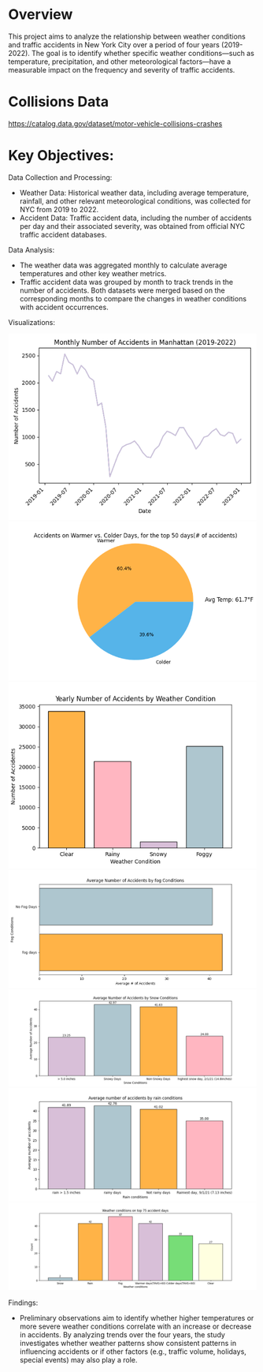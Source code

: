# Overview 
This project aims to analyze the relationship between weather conditions and traffic accidents in New York City over a period of four years (2019-2022). The goal is to identify whether specific weather conditions—such as temperature, precipitation, and other meteorological factors—have a measurable impact on the frequency and severity of traffic accidents.

# Collisions Data
https://catalog.data.gov/dataset/motor-vehicle-collisions-crashes


# Key Objectives:

Data Collection and Processing:

- Weather Data: Historical weather data, including average temperature, rainfall, and other relevant meteorological conditions, was collected for NYC from 2019 to 2022.
- Accident Data: Traffic accident data, including the number of accidents per day and their associated severity, was obtained from official NYC traffic accident databases.

Data Analysis:

- The weather data was aggregated monthly to calculate average temperatures and other key weather metrics.
- Traffic accident data was grouped by month to track trends in the number of accidents.
Both datasets were merged based on the corresponding months to compare the changes in weather conditions with accident occurrences.

Visualizations:

![Weather Chart](Monthly-accidents.png)
![Weather Chart](Warmer-vs-cold.png)
![Weather Chart](numaccidents-byweather.png)
![Weather Chart](fog-accidents.png)
![Weather Chart](avg-snow-accidents.png)
![Weather Chart](avg-rain-accidents.png)
![Weather Chart](combined-weather-top75days.png)

Findings:

- Preliminary observations aim to identify whether higher temperatures or more severe weather conditions correlate with an increase or decrease in accidents.
By analyzing trends over the four years, the study investigates whether weather patterns show consistent patterns in influencing accidents or if other factors (e.g., traffic volume, holidays, special events) may also play a role.
